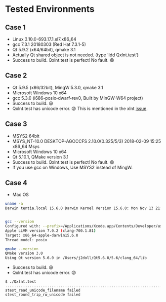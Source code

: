# Tested Environments

## Case 1
- Linux 3.10.0-693.17.1.el7.x86_64
- gcc 7.3.1 20180303 (Red Hat 7.3.1-5)
- Qt 5.9.2 (x64/64bit), qmake 3.1 
- Actually Qt shared object is not needed. (type 'ldd Qxlnt.test')
- Success to build. Qxlnt.test is perfect! No fault. :smiley:

## Case 2
- Qt 5.9.5 (x86/32bit), MingW 5.3.0, qmake 3.1
- Microsoft Windows 10 x64
- gcc 5.3.0 (i686-posix-dwarf-rev0, Built by MinGW-W64 project)
- Success to build. :smiley:
- Qxlnt.test has unicode error. :rage: This is mentioned in the xlnt [issue](https://github.com/tfussell/xlnt/issues/251).

## Case 3
- MSYS2 64bit  
- MSYS_NT-10.0 DESKTOP-AGOCCFS 2.10.0(0.325/5/3) 2018-02-09 15:25 x86_64 Msys
- Microsoft Windows 10 x64
- Qt 5.10.1, QMake version 3.1
- Success to build. Qxlnt.test is perfect! No fault. :smiley:
- If you use gcc on Windows, Use MSYS2 instead of MingW. 

## Case 4
- Mac OS
```sh
uname -a
Darwin tentia.local 15.6.0 Darwin Kernel Version 15.6.0: Mon Nov 13 21:58:35 PST 2017; root:xnu-3248.72.11~1/RELEASE_X86_64 x86_64


gcc --version
Configured with: --prefix=/Applications/Xcode.app/Contents/Developer/usr --with-gxx-include-dir=/usr/include/c++/4.2.1
Apple LLVM version 7.0.2 (clang-700.1.81)
Target: x86_64-apple-darwin15.6.0
Thread model: posix

qmake --version
QMake version 3.0
Using Qt version 5.6.0 in /Users/j2doll/Qt5.6.0/5.6/clang_64/lib
```
- Success to build. :smiley:
- Qxlnt.test has unicode error. :rage:
```
$ ./Qxlnt.test 
.....................................................................................................................................................*..........*.....................................................................................................
stest_read_unicode_filename failed
stest_round_trip_rw_unicode failed
```
